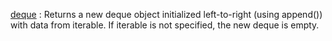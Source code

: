[deque](https://docs.python.org/zh-cn/3/library/collections.html?highlight=deque) : Returns a new deque object initialized left-to-right (using append()) with data from iterable. If iterable is not specified, the new deque is empty.
